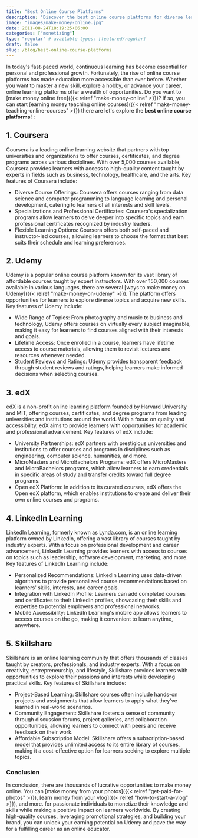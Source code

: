 ```yaml
---
title: "Best Online Course Platforms"
description: "Discover the best online course platforms for diverse learning needs and interests on platforms like Coursera, Udemy, edX, LinkedIn Learning, and Skillshare."
image: "images/make-money-online.jpg"
date: 2011-08-24T18:19:25+06:00
categories: ["monetizing"]
type: "regular" # available types: [featured/regular]
draft: false
slug: /blog/best-online-course-platforms
---
```


In today's fast-paced world, continuous learning has become essential for personal and professional growth. Fortunately, the rise of online course platforms has made education more accessible than ever before. Whether you want to master a new skill, explore a hobby, or advance your career, online learning platforms offer a wealth of opportunities. Do you want to [make money online free]({{< relref "make-money-online" >}})? If so, you can start [earning money teaching online courses]({{< relref "make-money-teaching-online-courses" >}}) there are let's explore the **best online course platforms**! :

## 1. Coursera

Coursera is a leading online learning website that partners with top universities and organizations to offer courses, certificates, and degree programs across various disciplines. With over 5,000 courses available, Coursera provides learners with access to high-quality content taught by experts in fields such as business, technology, healthcare, and the arts. Key features of Coursera include:

* Diverse Course Offerings: Coursera offers courses ranging from data science and computer programming to language learning and personal development, catering to learners of all interests and skill levels.
* Specializations and Professional Certificates: Coursera's specialization programs allow learners to delve deeper into specific topics and earn professional certificates recognized by industry leaders.
* Flexible Learning Options: Coursera offers both self-paced and instructor-led courses, allowing learners to choose the format that best suits their schedule and learning preferences.

## 2. Udemy

Udemy is a popular online course platform known for its vast library of affordable courses taught by expert instructors. With over 150,000 courses available in various languages, there are several [ways to make money on Udemy]({{< relref "make-money-on-udemy" >}}). The platform offers opportunities for learners to explore diverse topics and acquire new skills. Key features of Udemy include:

* Wide Range of Topics: From photography and music to business and technology, Udemy offers courses on virtually every subject imaginable, making it easy for learners to find courses aligned with their interests and goals.
* Lifetime Access: Once enrolled in a course, learners have lifetime access to course materials, allowing them to revisit lectures and resources whenever needed.
* Student Reviews and Ratings: Udemy provides transparent feedback through student reviews and ratings, helping learners make informed decisions when selecting courses.

## 3. edX

edX is a non-profit online learning platform founded by Harvard University and MIT, offering courses, certificates, and degree programs from leading universities and institutions around the world. With a focus on quality and accessibility, edX aims to provide learners with opportunities for academic and professional advancement. Key features of edX include:

* University Partnerships: edX partners with prestigious universities and institutions to offer courses and programs in disciplines such as engineering, computer science, humanities, and more.
* MicroMasters and MicroBachelors Programs: edX offers MicroMasters and MicroBachelors programs, which allow learners to earn credentials in specific areas of study and transfer credits toward full degree programs.
* Open edX Platform: In addition to its curated courses, edX offers the Open edX platform, which enables institutions to create and deliver their own online courses and programs.

## 4. LinkedIn Learning

LinkedIn Learning, formerly known as Lynda.com, is an online learning platform owned by LinkedIn, offering a vast library of courses taught by industry experts. With a focus on professional development and career advancement, LinkedIn Learning provides learners with access to courses on topics such as leadership, software development, marketing, and more. Key features of LinkedIn Learning include:

* Personalized Recommendations: LinkedIn Learning uses data-driven algorithms to provide personalized course recommendations based on learners' skills, interests, and career goals.
* Integration with LinkedIn Profile: Learners can add completed courses and certificates to their LinkedIn profiles, showcasing their skills and expertise to potential employers and professional networks.
* Mobile Accessibility: LinkedIn Learning's mobile app allows learners to access courses on the go, making it convenient to learn anytime, anywhere.

## 5. Skillshare

Skillshare is an online learning community that offers thousands of classes taught by creators, professionals, and industry experts. With a focus on creativity, entrepreneurship, and lifestyle, Skillshare provides learners with opportunities to explore their passions and interests while developing practical skills. Key features of Skillshare include:

* Project-Based Learning: Skillshare courses often include hands-on projects and assignments that allow learners to apply what they've learned in real-world scenarios.
* Community Engagement: Skillshare fosters a sense of community through discussion forums, project galleries, and collaboration opportunities, allowing learners to connect with peers and receive feedback on their work.
* Affordable Subscription Model: Skillshare offers a subscription-based model that provides unlimited access to its entire library of courses, making it a cost-effective option for learners seeking to explore multiple topics.

### Conclusion

In conclusion, there are thousands of lucrative opportunities to make money online. You can [make money from your photos]({{< relref "get-paid-for-photos" >}}), [earn money from your vlog]({{< relref "how-to-start-a-vlog" >}}), and more. for passionate individuals to monetize their knowledge and skills while making a positive impact on learners worldwide. By creating high-quality courses, leveraging promotional strategies, and building your brand, you can unlock your earning potential on Udemy and pave the way for a fulfilling career as an online educator.
